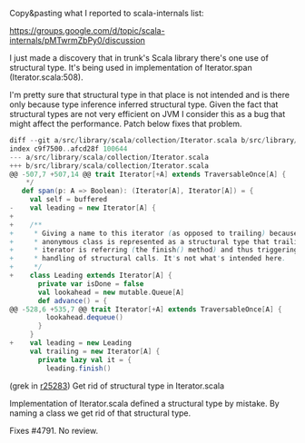 Copy&pasting what I reported to scala-internals list:

https://groups.google.com/d/topic/scala-internals/pMTwrmZbPy0/discussion

I just made a discovery that in trunk's Scala library there's one use of structural type. It's being used in implementation of Iterator.span (Iterator.scala:508).

I'm pretty sure that structural type in that place is not intended and is there only because type inference inferred structural type. Given the fact that structural types are not very efficient on JVM I consider this as a bug that might affect the performance. Patch below fixes that problem.

```scala
diff --git a/src/library/scala/collection/Iterator.scala b/src/library/scala/collection/Iterator.scala
index c9f7500..afcd28f 100644
--- a/src/library/scala/collection/Iterator.scala
+++ b/src/library/scala/collection/Iterator.scala
@@ -507,7 +507,14 @@ trait Iterator[+A] extends TraversableOnce[A] {
    */
   def span(p: A => Boolean): (Iterator[A], Iterator[A]) = {
     val self = buffered
-    val leading = new Iterator[A] {
+
+    /**
+     * Giving a name to this iterator (as opposed to trailing) because
+     * anonymous class is represented as a structural type that trailing
+     * iterator is referring (the finish() method) and thus triggering
+     * handling of structural calls. It's not what's intended here.
+     */
+    class Leading extends Iterator[A] {
       private var isDone = false
       val lookahead = new mutable.Queue[A]
       def advance() = {
@@ -528,6 +535,7 @@ trait Iterator[+A] extends TraversableOnce[A] {
         lookahead.dequeue()
       }
     }
+    val leading = new Leading
     val trailing = new Iterator[A] {
       private lazy val it = {
         leading.finish()
```
(grek in [r25283](https://codereview.scala-lang.org/fisheye/changelog/scala-svn?cs=25283)) Get rid of structural type in Iterator.scala

Implementation of Iterator.scala defined a structural type
by mistake. By naming a class we get rid of that structural
type.

Fixes #4791. No review.
